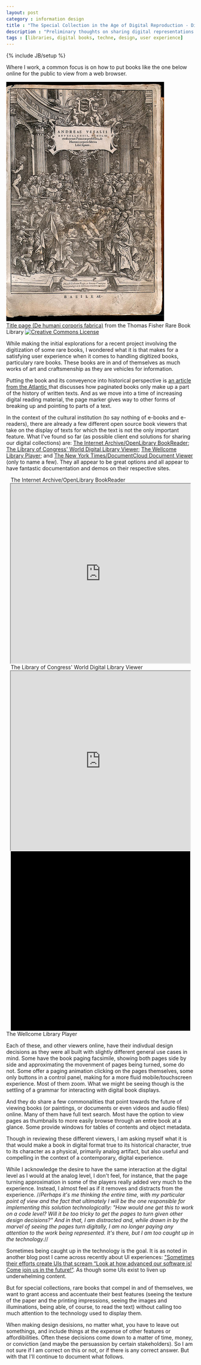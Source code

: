 ```yaml
---
layout: post
category : information design
title : "The Special Collection in the Age of Digital Reproduction - Digital Libraries Part I"
description : "Preliminary thoughts on sharing digital representations of special collections and rare books."
tags : [libraries, digital books, techne, design, user experience]
---
```

{% include JB/setup %}

Where I work, a common focus is on how to put books like the one below online for the public to view from a web browser.

<div class="figure"><img class="blog_post" src="/assets/images/posts/2014/03/andreae_vesalii_thomas_fisher.jpg" title="Andreas Vesalius Title Page Title page (De humani corporis fabrica)" alt="Image of title page to Andreas Vasalius' De humani corporis fabrica, one of the most influential books on human anatomy, published in 1543"/>
<div class="figcaption"><a href="https://www.flickr.com/photos/thomasfisherlibrary/12288507873/">Title page (De humani corporis fabrica)</a> from the Thomas Fisher Rare Book Library <a rel="license" href="http://creativecommons.org/licenses/by/4.0/"><img alt="Creative Commons License" style="border-width:0" src="http://i.creativecommons.org/l/by/4.0/80x15.png"/></a></div></div>

While making the initial explorations for a recent project involving the digitization of some rare books, I wondered what it is that makes for a satisfying user experience when it comes to handling digitized books, particulary rare books. These books are in and of themselves as much works of art and craftsmenship as they are vehicles for information.

Putting the book and its conveyence into historical perspective is <a href="http://www.theatlantic.com/technology/archive/2014/02/life-before-and-after-page-numbers/284002/" target="_blank"> an article from the Atlantic </a> that discusses how paginated books only make up a part of the history of written texts. And as we move into a time of increasing digital reading material, the page marker gives way to other forms of breaking up and pointing to parts of a text.

In the context of the cultural institution (to say nothing of e-books and e-readers), there are already a few different open source book viewers that take on the display of texts for which the text is not the only important feature. What I've found so far (as possible client end solutions for sharing our digital collections) are: <a href="https://openlibrary.org/dev/docs/bookreader" target="_blank">The Internet Archive/OpenLibrary BookReader</a>; <a href="https://github.com/LibraryOfCongress/wdl-viewer" target="_blank"> The Library of Congress' World Digital Library Viewer</a>; <a href="http://www.wellcome.ac.uk/News/Media-office/Press-releases/2014/WTP055613.htm" target="_blank">The Wellcome Library Player</a>; and <a href="http://open.blogs.nytimes.com/2010/03/27/a-new-view-introducing-doc-viewer-2-0/" target="_blank">The New York Times/DocumentCloud Document Viewer</a> (only to name a few). They all appear to be great options and all appear to have fantastic documentation and demos on their respective sites.

<div class="figure">
	<div class="figcaption" style="width: 480px; display:block; margin: 0 auto;">The Internet Archive/OpenLibrary BookReader</div>
<iframe src="http://www.archive.org/stream/abroadcranethoma00craniala?ui=embed" width="480px" height="480px" style="display:block; margin: 0 auto;" allowfullscreen="allowfullscreen">&nbsp;</iframe>
</div>

<div class="figure">
	<div class="figcaption" style="width: 480px; display:block; margin: 0 auto;">The Library of Congress' World Digital Library Viewer</div>
<iframe src="http://www.wdl.org/en/item/211/view/1/1/" width="480px" height="480px" style="display:block; margin: 0 auto;" allowfullscreen="allowfullscreen">&nbsp;</iframe>
</div>

<div class="figure">
<div class="wellcomePlayer" data-uri="http://wellcomelibrary.org/package/b18021013" data-assetsequenceindex="0" data-assetindex="0" data-zoom="-0.8052,0,2.6105,1.4068" data-config="/service/playerconfig" style="width:480px; height:480px; background-color: #000; display: block; margin: 0 auto;" ></div>
<script type="text/javascript" id="embedWellcomePlayer" src="http://wellcomelibrary.org/spas/player/build/wellcomeplayer/js/embed.js"></script><script type="text/javascript">/* wordpress fix */</script>
<div class="figcaption">The Wellcome Library Player</div>
</div>

Each of these, and other viewers online, have their indivdual design decisions as they were all built with slightly different general use cases in mind. Some have the book paging facsimile, showing both pages side by side and approximating the movenment of pages being turned, some do not. Some offer a paging animation clicking on the pages themselves, some only buttons in a control panel, making for a more fluid mobile/touchscreen experience. Most of them zoom. What we might be seeing though is the settling of a grammar for interacting with digital book displays.

And they do share a few commonalities that point towards the future of viewing books (or paintings, or documents or even videos and audio files) online. Many of them have full text search. Most have the option to view pages as thumbnails to more easily browse through an entire book at a glance. Some provide windows for tables of contents and object metadata.

Though in reviewing these different viewers, I am asking myself what it is that would make a book in digital format true to its historical character, true to its character as a physical, primarily analog artifact, but also useful and compelling in the context of a contemporary, digital experience.

While I acknowledge the desire to have the same interaction at the digital level as I would at the analog level, I don't feel, for instance, that the page turning approximation in some of the players really added very much to the experience. Instead, I almost feel as if it removes and distracts from the experience. //<em>Perhaps it's me thinking the entire time, with my particular point of view and the fact that ultimately I will be the one responsible for implementing this solution technologically: "How would one get this to work on a code level? Will it be too tricky to get the pages to turn given other design decisions?" And in that, I am distracted and, while drawn in by the marvel of seeing the pages turn digitally, I am no longer paying any attention to the work being represented. It's there, but I am too caught up in the technology.</em>//

Sometimes being caught up in the technology is the goal. It is as noted in another blog post I came across recently about UI experiences: <a href="http://joshtimonen.com/post/79486778102/my-brain-has-no-space-for-your-user-interface" target="_blank">"Sometimes their efforts create UIs that scream “Look at how advanced our software is! Come join us in the future!”</a>. As though some UIs exist to liven up underwhelming content.

But for special collections, rare books that compel in and of themselves, we want to grant access and accentuate their best features (seeing the texture of the paper and the printing impressions, seeing the images and illuminations, being able, of course, to read the text) without calling too much attention to the technology used to display them.

When making design desisions, no matter what, you have to leave out somethings, and include things at the expense of other features or affordibilities. Often these decisions come down to a matter of time, money, or conviction (and maybe the persuassion by certain stakeholders). So I am not sure if I am correct on this or not, or if there is any correct answer. But with that I'll continue to document what follows.
